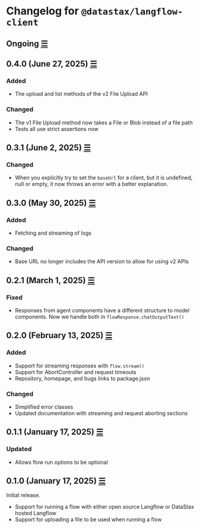 # Changelog for `@datastax/langflow-client`

## Ongoing [☰](https://github.com/datastax/langflow-client-ts/compare/v0.4.0...main)

## 0.4.0 (June 27, 2025) [☰](https://github.com/datastax/langflow-client-ts/compare/v0.3.1...v0.4.0)

### Added

- The upload and list methods of the v2 File Upload API

### Changed

- The v1 File Upload method now takes a File or Blob instead of a file path
- Tests all use strict assertions now

## 0.3.1 (June 2, 2025) [☰](https://github.com/datastax/langflow-client-ts/compare/v0.3.0...v0.3.1)

### Changed

- When you explicitly try to set the `baseUrl` for a client, but it is undefined, null or empty, it now throws an error with a better explanation.

## 0.3.0 (May 30, 2025) [☰](https://github.com/datastax/langflow-client-ts/compare/v0.2.1...v0.3.0)

### Added

- Fetching and streaming of logs

### Changed

- Base URL no longer includes the API version to allow for using v2 APIs

## 0.2.1 (March 1, 2025) [☰](https://github.com/datastax/langflow-client-ts/compare/v0.2.0...v0.2.1)

### Fixed

- Responses from agent components have a different structure to model components. Now we handle both in `flowResponse.chatOutputText()`

## 0.2.0 (February 13, 2025) [☰](https://github.com/datastax/langflow-client-ts/compare/v0.1.1...v0.2.0)

### Added

- Support for streaming responses with `flow.stream()`
- Support for AbortController and request timeouts
- Repository, homepage, and bugs links to package.json

### Changed

- Simplified error classes
- Updated documentation with streaming and request aborting sections

## 0.1.1 (January 17, 2025) [☰](https://github.com/datastax/langflow-client-ts/compare/v0.1.0...v0.1.1)

### Updated

- Allows flow run options to be optional

## 0.1.0 (January 17, 2025) [☰](https://github.com/datastax/langflow-client-ts/commits/v.0.1.0)

Initial release.

- Support for running a flow with either open source Langflow or DataStax hosted Langflow
- Support for uploading a file to be used when running a flow
